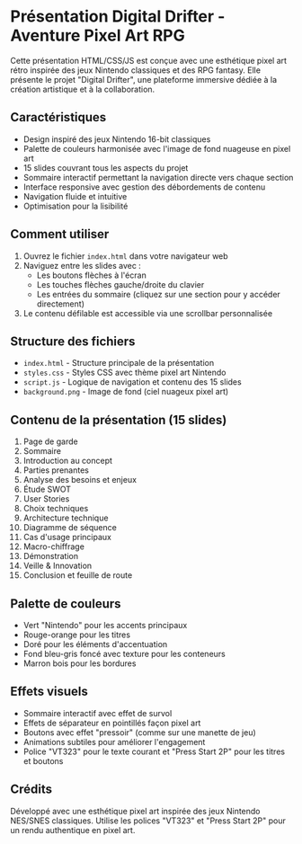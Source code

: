 # Présentation Digital Drifter - Aventure Pixel Art RPG

Cette présentation HTML/CSS/JS est conçue avec une esthétique pixel art rétro inspirée des jeux Nintendo classiques et des RPG fantasy. Elle présente le projet "Digital Drifter", une plateforme immersive dédiée à la création artistique et à la collaboration.

## Caractéristiques

- Design inspiré des jeux Nintendo 16-bit classiques
- Palette de couleurs harmonisée avec l'image de fond nuageuse en pixel art
- 15 slides couvrant tous les aspects du projet
- Sommaire interactif permettant la navigation directe vers chaque section
- Interface responsive avec gestion des débordements de contenu
- Navigation fluide et intuitive
- Optimisation pour la lisibilité

## Comment utiliser

1. Ouvrez le fichier `index.html` dans votre navigateur web
2. Naviguez entre les slides avec :
   - Les boutons flèches à l'écran
   - Les touches flèches gauche/droite du clavier
   - Les entrées du sommaire (cliquez sur une section pour y accéder directement)
3. Le contenu défilable est accessible via une scrollbar personnalisée

## Structure des fichiers

- `index.html` - Structure principale de la présentation
- `styles.css` - Styles CSS avec thème pixel art Nintendo
- `script.js` - Logique de navigation et contenu des 15 slides
- `background.png` - Image de fond (ciel nuageux pixel art)

## Contenu de la présentation (15 slides)

1. Page de garde
2. Sommaire
3. Introduction au concept
4. Parties prenantes
5. Analyse des besoins et enjeux
6. Étude SWOT
7. User Stories
8. Choix techniques
9. Architecture technique
10. Diagramme de séquence
11. Cas d'usage principaux
12. Macro-chiffrage
13. Démonstration
14. Veille & Innovation
15. Conclusion et feuille de route

## Palette de couleurs

- Vert "Nintendo" pour les accents principaux
- Rouge-orange pour les titres
- Doré pour les éléments d'accentuation
- Fond bleu-gris foncé avec texture pour les conteneurs
- Marron bois pour les bordures

## Effets visuels

- Sommaire interactif avec effet de survol
- Effets de séparateur en pointillés façon pixel art
- Boutons avec effet "pressoir" (comme sur une manette de jeu)
- Animations subtiles pour améliorer l'engagement
- Police "VT323" pour le texte courant et "Press Start 2P" pour les titres et boutons

## Crédits

Développé avec une esthétique pixel art inspirée des jeux Nintendo NES/SNES classiques.
Utilise les polices "VT323" et "Press Start 2P" pour un rendu authentique en pixel art. 